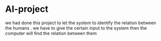 # AI-project
we had done this project to let the system to identify the relation between the humans . we have to give the certain input to the system then the computer will find the relation between them 
